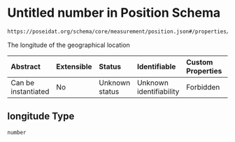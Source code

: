 # Untitled number in Position Schema

```txt
https://poseidat.org/schema/core/measurement/position.json#/properties/longitude
```

The longitude of the geographical location

| Abstract            | Extensible | Status         | Identifiable            | Custom Properties | Additional Properties | Access Restrictions | Defined In                                                                      |
| :------------------ | :--------- | :------------- | :---------------------- | :---------------- | :-------------------- | :------------------ | :------------------------------------------------------------------------------ |
| Can be instantiated | No         | Unknown status | Unknown identifiability | Forbidden         | Allowed               | none                | [position.json*](schemas/core/measurement/position.json "open original schema") |

## longitude Type

`number`
